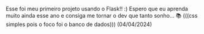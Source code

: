 Esse foi meu primeiro projeto usando o Flask!! :)   Espero que eu aprenda muito ainda esse ano e consiga me tornar o dev que tanto sonho... 📚 (((css simples pois o foco foi o banco de dados)))  (04/04/2024)
